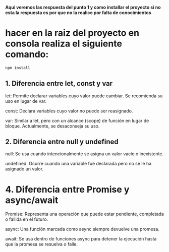 **Aqui veremos las respuesta del punto 1 y como installar el proyecto si no esta la respuesta es por que no la realice por falta de conocimientos**

# **hacer en la raiz del proyecto en consola realiza el siguiente comando:**
```bash 
npm install
```


## **1. Diferencia entre let, const y var**
let: Permite declarar variables cuyo valor puede cambiar. Se recomienda su uso en lugar de var.

const: Declara variables cuyo valor no puede ser reasignado.

var: Similar a let, pero con un alcance (scope) de función en lugar de bloque. Actualmente, se desaconseja su uso.

## **2. Diferencia entre null y undefined**
null: Se usa cuando intencionalmente se asigna un valor vacío o inexistente.

undefined: Ocurre cuando una variable fue declarada pero no se le ha asignado un valor.

# **4. Diferencia entre Promise y async/await**
Promise: Representa una operación que puede estar pendiente, completada o fallida en el futuro.

async: Una función marcada como async siempre devuelve una promesa.

await: Se usa dentro de funciones async para detener la ejecución hasta que la promesa se resuelva o falle.

